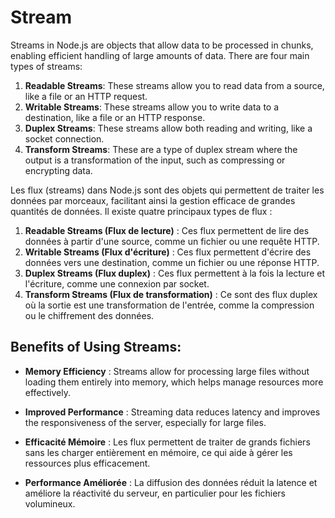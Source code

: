# Stream

Streams in Node.js are objects that allow data to be processed in chunks, enabling efficient handling of large amounts of data. There are four main types of streams:

1. **Readable Streams**: These streams allow you to read data from a source, like a file or an HTTP request.
2. **Writable Streams**: These streams allow you to write data to a destination, like a file or an HTTP response.
3. **Duplex Streams**: These streams allow both reading and writing, like a socket connection.
4. **Transform Streams**: These are a type of duplex stream where the output is a transformation of the input, such as compressing or encrypting data.


Les flux (streams) dans Node.js sont des objets qui permettent de traiter les données par morceaux, facilitant ainsi la gestion efficace de grandes quantités de données. Il existe quatre principaux types de flux :

1. **Readable Streams (Flux de lecture)** : Ces flux permettent de lire des données à partir d'une source, comme un fichier ou une requête HTTP.
2. **Writable Streams (Flux d'écriture)** : Ces flux permettent d'écrire des données vers une destination, comme un fichier ou une réponse HTTP.
3. **Duplex Streams (Flux duplex)** : Ces flux permettent à la fois la lecture et l'écriture, comme une connexion par socket.
4. **Transform Streams (Flux de transformation)** : Ce sont des flux duplex où la sortie est une transformation de l'entrée, comme la compression ou le chiffrement des données.

## Benefits of Using Streams:
- **Memory Efficiency**  : Streams allow for processing large files without loading them entirely into memory, which helps manage resources more effectively.
- **Improved Performance**  : Streaming data reduces latency and improves the responsiveness of the server, especially for large files.


- **Efficacité Mémoire** : Les flux permettent de traiter de grands fichiers sans les charger entièrement en mémoire, ce qui aide à gérer les ressources plus efficacement.

- **Performance Améliorée** : La diffusion des données réduit la latence et améliore la réactivité du serveur, en particulier pour les fichiers volumineux.